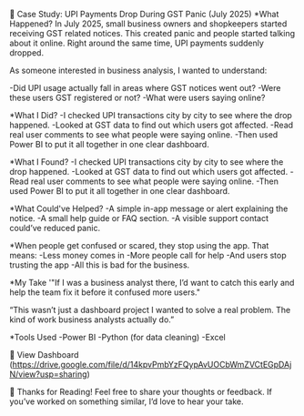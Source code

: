 📌 Case Study: UPI Payments Drop During GST Panic (July 2025)
*What Happened?
In July 2025, small business owners and shopkeepers started receiving GST related notices. This created panic and people started talking about it online. Right around the same time, UPI payments suddenly dropped.

As someone interested in business analysis, I wanted to understand:

-Did UPI usage actually fall in areas where GST notices went out?
-Were these users GST registered or not?
-What were users saying online?

*What I Did?
-I checked UPI transactions city by city to see where the drop happened.
-Looked at GST data to find out which users got affected.
-Read real user comments to see what people were saying online.
-Then used Power BI to put it all together in one clear dashboard.

*What I Found?
-I checked UPI transactions city by city to see where the drop happened.
-Looked at GST data to find out which users got affected.
-Read real user comments to see what people were saying online.
-Then used Power BI to put it all together in one clear dashboard.

*What Could've Helped?
-A simple in-app message or alert explaining the notice.
-A small help guide or FAQ section.
-A visible support contact could’ve reduced panic.


*When people get confused or scared, they stop using the app.
That means:
-Less money comes in
-More people call for help
-And users stop trusting the app
-All this is bad for the business.

*My Take
'"If I was a business analyst there, I’d want to catch this early and help the team fix it before it confused more users."

“This wasn’t just a dashboard project I wanted to solve a real problem. The kind of work business analysts actually do.”

*Tools Used
-Power BI
-Python (for data cleaning)
-Excel

📎 View Dashboard
(https://drive.google.com/file/d/14kpvPmbYzFQypAvUOCbWmZVCtEGpDAjN/view?usp=sharing)

🙌 Thanks for Reading!
Feel free to share your thoughts or feedback. If you’ve worked on something similar, I’d love to hear your take.
